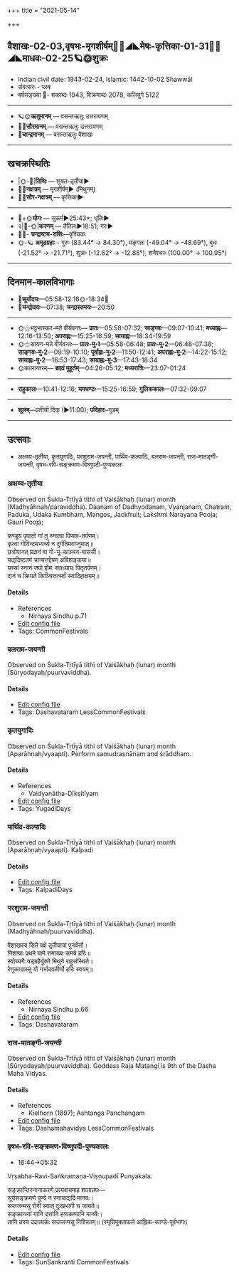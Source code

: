 +++
title = "2021-05-14"

+++
## वैशाखः-02-03,वृषभः-मृगशीर्षम्🌛🌌◢◣मेषः-कृत्तिका-01-31🌌🌞◢◣माधवः-02-25🪐🌞शुक्रः
- Indian civil date: 1943-02-24, Islamic: 1442-10-02 Shawwāl
- संवत्सरः - प्लवः
- वर्षसङ्ख्या 🌛- शकाब्दः 1943, विक्रमाब्दः 2078, कलियुगे 5122
___________________
- 🪐🌞**ऋतुमानम्** — वसन्तऋतुः उत्तरायणम्
- 🌌🌞**सौरमानम्** — वसन्तऋतुः उत्तरायणम्
- 🌛**चान्द्रमानम्** — वसन्तऋतुः वैशाखः
___________________


## खचक्रस्थितिः
- |🌞-🌛|**तिथिः** — शुक्ल-तृतीया►  
- 🌌🌛**नक्षत्रम्** — मृगशीर्षम्► (मिथुनम्)  
- 🌌🌞**सौर-नक्षत्रम्** — कृत्तिका►  
___________________
- 🌛+🌞**योगः** — सुकर्म►25:43*; धृतिः►  
- २|🌛-🌞|**करणम्** — तैतिलः►18:51; गरः►  
- 🌌🌛- **चन्द्राष्टम-राशिः**—वृश्चिकः  
- 🌞-🪐 **अमूढग्रहाः** - गुरुः (83.44° → 84.30°), मङ्गलः (-49.04° → -48.69°), बुधः (-21.52° → -21.71°), शुक्रः (-12.62° → -12.88°), शनैश्चरः (100.00° → 100.95°)
___________________


## दिनमान-कालविभागाः
- 🌅**सूर्योदयः**—05:58-12:16🌞️-18:34🌇  
- 🌛**चन्द्रोदयः**—07:38; **चन्द्रास्तमयः**—20:50  
___________________
- 🌞⚝भट्टभास्कर-मते वीर्यवन्तः— **प्रातः**—05:58-07:32; **साङ्गवः**—09:07-10:41; **मध्याह्नः**—12:16-13:50; **अपराह्णः**—15:25-16:59; **सायाह्नः**—18:34-19:59  
- 🌞⚝सायण-मते वीर्यवन्तः— **प्रातः-मु॰1**—05:58-06:48; **प्रातः-मु॰2**—06:48-07:38; **साङ्गवः-मु॰2**—09:19-10:10; **पूर्वाह्णः-मु॰2**—11:50-12:41; **अपराह्णः-मु॰2**—14:22-15:12; **सायाह्नः-मु॰2**—16:53-17:43; **सायाह्नः-मु॰3**—17:43-18:34  
- 🌞कालान्तरम्— **ब्राह्मं मुहूर्तम्**—04:26-05:12; **मध्यरात्रिः**—23:07-01:24  
___________________
- **राहुकालः**—10:41-12:16; **यमघण्टः**—15:25-16:59; **गुलिककालः**—07:32-09:07  
___________________
- **शूलम्**—प्रतीची दिक् (►11:00); **परिहारः**–गुडम्  
___________________

## उत्सवाः
- अक्षय्य-तृतीया, कृतयुगादिः, परशुराम-जयन्ती, पार्थिव-कल्पादिः, बलराम-जयन्ती, राज-मातङ्गी-जयन्ती, वृषभ-रवि-सङ्क्रमण-विष्णुपदी-पुण्यकालः
### अक्षय्य-तृतीया

Observed on Śukla-Tṛtīyā tithi of Vaiśākhaḥ (lunar) month (Madhyāhnaḥ/paraviddha). Daanam of Dadhyodanam, Vyanjanam, Chatram, Paduka, Udaka Kumbham, Mangos, Jackfruit; Lakshmi Narayana Pooja; Gauri Pooja;

कण्डूय पृष्ठतो गां तु स्नात्वा पिप्पल-तर्पणम्।  
कृत्वा गॊविन्दमभ्यर्च्य न दुर्गतिमवाप्नुयात्॥  
छत्रोपानत् प्रदानं वा गो-भू-काञ्चन-वाससी।  
यद्यदिष्टतमं चान्यत्तद्देयम् अविशङ्कया॥  
यस्यां स्नानं जपो होमः स्वाध्यायः पितृतर्पणम्।  
दानं च क्रियते किञ्चित्तत्सर्वं स्यादिहाक्षयम्॥



#### Details
- References
  - Nirnaya Sindhu p.71
- [Edit config file](https://github.com/jyotisham/adyatithi/tree/master/general/lunar_month/tithi/02/03/akSayya-tRtIyA.toml)
- Tags: CommonFestivals


### बलराम-जयन्ती

Observed on Śukla-Tṛtīyā tithi of Vaiśākhaḥ (lunar) month (Sūryodayaḥ/puurvaviddha). 

#### Details
- [Edit config file](https://github.com/jyotisham/adyatithi/tree/master/devatA/vaiShNava/lunar_month/tithi/02/03/balarAma~jayantI.toml)
- Tags: Dashavataram LessCommonFestivals


### कृतयुगादिः

Observed on Śukla-Tṛtīyā tithi of Vaiśākhaḥ (lunar) month (Aparāhṇaḥ/vyaapti). Perform samudrasnānam and śrāddham.

#### Details
- References
  - Vaidyanātha-Dīkṣitīyam
- [Edit config file](https://github.com/jyotisham/adyatithi/tree/master/time_focus/yugAdiH/lunar_month/tithi/02/03/kRtayugAdiH.toml)
- Tags: YugadiDays


### पार्थिव-कल्पादिः

Observed on Śukla-Tṛtīyā tithi of Vaiśākhaḥ (lunar) month (Aparāhṇaḥ/vyaapti). Kalpadi

#### Details
- [Edit config file](https://github.com/jyotisham/adyatithi/tree/master/time_focus/yugAdiH/lunar_month/tithi/02/03/pArthiva-kalpAdiH.toml)
- Tags: KalpadiDays


### परशुराम-जयन्ती

Observed on Śukla-Tṛtīyā tithi of Vaiśākhaḥ (lunar) month (Madhyāhnaḥ/puurvaviddha). 

वैशाखस्य सिते पक्षे तृतीयायां पुनर्वसौ।  
निशायाः प्रथमे यामे रामाख्यः समये हरिः॥  
स्वोच्चगैः षड्ग्रहैर्युक्ते मिथुने राहुसंस्थिते।  
रेणुकायास्तु यो गर्भादवतीर्णो हरिः स्वयम्॥



#### Details
- References
  - Nirnaya Sindhu p.66
- [Edit config file](https://github.com/jyotisham/adyatithi/tree/master/devatA/vaiShNava/lunar_month/tithi/02/03/parazurAma~jayantI.toml)
- Tags: Dashavataram


### राज-मातङ्गी-जयन्ती

Observed on Śukla-Tṛtīyā tithi of Vaiśākhaḥ (lunar) month (Sūryodayaḥ/puurvaviddha). Goddess Raja Matangi is 9th of the Dasha Maha Vidyas.

#### Details
- References
  - Kielhorn (1897); Ashtanga Panchangam
- [Edit config file](https://github.com/jyotisham/adyatithi/tree/master/devatA/shakti/lunar_month/tithi/02/03/rAja-mAtaGgI~jayantI.toml)
- Tags: Dashamahavidya LessCommonFestivals


### वृषभ-रवि-सङ्क्रमण-विष्णुपदी-पुण्यकालः
- 16:44→05:32

Vṛṣabha-Ravi-Saṅkramaṇa-Viṣṇupadī Punyakala.

सङ्क्रान्तिस्नानाकरणे प्रत्यवायमाह शातातपः—  
सूर्यसङ्क्रमणे पुण्ये न स्नायाद्यदि मानवः।  
सप्तजन्मसु रोगी स्यात् दुःखभागी च जायते॥  
सङ्क्रान्त्यां यानि दत्तानि हव्यकव्यानि मानवैः।  
तानि तस्य ददात्यर्कः सप्तजन्मसु निश्चितम्॥ (स्मृतिमुक्ताफले आह्निक-काण्डे-पूर्वभागः)



#### Details
- [Edit config file](https://github.com/jyotisham/adyatithi/tree/master/time_focus/sankrAnti/description_only/vRSabha-ravi-saGkramaNa-viSNupadI-puNyakAlaH.toml)
- Tags: SunSankranti CommonFestivals


